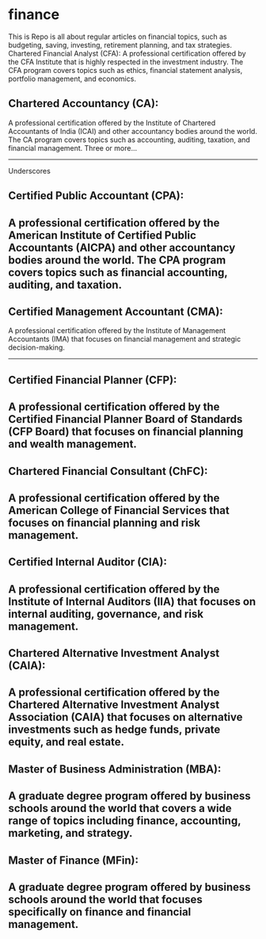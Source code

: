 # finance
This is Repo is all about regular articles on financial topics, such as budgeting, saving, investing, retirement planning, and tax strategies.
Chartered Financial Analyst (CFA): A professional certification offered by the CFA Institute that is highly respected in the investment industry. The CFA program covers topics such as ethics, financial statement analysis, portfolio management, and economics.

## Chartered Accountancy (CA):
 A professional certification offered by the Institute of Chartered Accountants of India (ICAI) and other accountancy bodies around the world. The CA program covers topics such as accounting, auditing, taxation, and financial management.
 Three or more...

---

Underscores

## Certified Public Accountant (CPA):
A professional certification offered by the American Institute of Certified Public Accountants (AICPA) and other accountancy bodies around the world. The CPA program covers topics such as financial accounting, auditing, and taxation.
---

## Certified Management Accountant (CMA): 
A professional certification offered by the Institute of Management Accountants (IMA) that focuses on financial management and strategic decision-making.

---
## Certified Financial Planner (CFP): 
A professional certification offered by the Certified Financial Planner Board of Standards (CFP Board) that focuses on financial planning and wealth management.
---

## Chartered Financial Consultant (ChFC):
A professional certification offered by the American College of Financial Services that focuses on financial planning and risk management.
---

## Certified Internal Auditor (CIA):
A professional certification offered by the Institute of Internal Auditors (IIA) that focuses on internal auditing, governance, and risk management.
---

## Chartered Alternative Investment Analyst (CAIA):
A professional certification offered by the Chartered Alternative Investment Analyst Association (CAIA) that focuses on alternative investments such as hedge funds, private equity, and real estate.
---

## Master of Business Administration (MBA):
A graduate degree program offered by business schools around the world that covers a wide range of topics including finance, accounting, marketing, and strategy.
---

## Master of Finance (MFin): 
A graduate degree program offered by business schools around the world that focuses specifically on finance and financial management.
---
